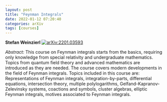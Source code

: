 ```yaml
---
layout: post
title: "Feynman Integrals"
date: 2022-01-12 07:20:40
categories: arXiv
tags: [courses]
---
```


**Stefan Weinzierl**
[![arXiv:2201.03593](https://img.shields.io/badge/arXiv-2201.03593-00ff00)](https://arxiv.org/abs/2201.03593)

*Abstract:*
This course on Feynman integrals starts from the basics, requiring only knowledge from special relativity and undergraduate mathematics. Topics from quantum field theory and advanced mathematics are introduced as they are needed. The course covers modern developments in the field of Feynman integrals. Topics included in this course are: Representations of Feynman integrals, integration-by-parts, differential equations, intersection theory, multiple polylogarithms, Gelfand-Kapranov-Zelevinsky systems, coactions and symbols, cluster algebras, elliptic Feynman integrals, motives associated to Feynman integrals.
